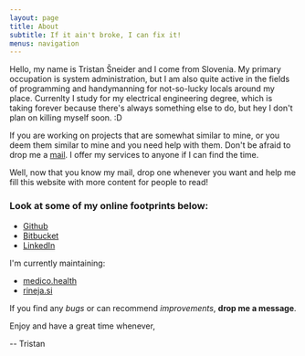 ```yaml
---
layout: page
title: About
subtitle: If it ain't broke, I can fix it!
menus: navigation
---
```


Hello,
my name is Tristan Šneider and I come from Slovenia. My primary occupation is system administration, but I am also quite active in the fields of programming and handymanning for not-so-lucky locals around my place. Currenlty I study for my electrical engineering degree, which is taking forever because there's always something else to do, but hey I don't plan on killing myself soon. :D

If you are working on projects that are somewhat similar to mine, or you deem them similar to mine and you need help with them. Don't be afraid to drop me a [mail](mailto:tristan@sneider.si). I offer my services to anyone if I can find the time.

Well, now that you know my mail, drop one whenever you want and help me fill this website with more content for people to read!

### Look at some of my online footprints below:

* [Github](https://github.com/tristaan)
* [Bitbucket](https://bitbucket.org/Tristan_)
* [LinkedIn](https://www.linkedin.com/in/tristan-%C5%A1neider-66b859158/)

I'm currently maintaining:
* [medico.health](https://beta.medico.health)
* [rineja.si](https://www.rineja.si)

If you find any *bugs* or can recommend *improvements*, **drop me a message**.

Enjoy and have a great time whenever,

--
Tristan
